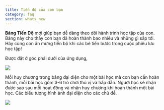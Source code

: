```yaml
---
title: Tiến độ của con bạn
category: faq
section: whats_new
---
```

**Bảng Tiến Độ** mới giúp bạn dễ dàng theo dõi hành trình học tập của con. Bảng này cho thấy con bạn đã hoàn thành bao nhiêu và những gì sắp tới. Hãy cùng con ăn mừng tiến bộ khi các bé tiến bước trong cuộc phiêu lưu học tập!


Được đặt ở góc phải dưới của ứng dụng,


  
![](https://help.studycat.com/hc/article_attachments/40392758902553)


 


Mỗi huy chương trong bảng đại diện cho một bài học mà con bạn cần hoàn thành, mỗi bài học gồm 3-6 trò chơi thú vị và hấp dẫn. Người học sẽ nhận được sao sau mỗi hoạt động và nhận huy chương khi hoàn thành một bài học. Các biểu tượng hình ảnh đại diện cho các chủ đề.


 


![](https://help.studycat.com/hc/article_attachments/40392758904601)